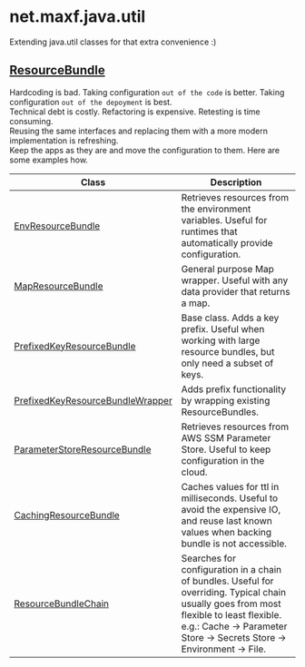 # net.maxf.java.util

Extending java.util classes for that extra convenience :)  

## [ResourceBundle](https://docs.oracle.com/en/java/javase/20/docs/api/java.base/java/util/ResourceBundle.html)
Hardcoding is bad. Taking configuration `out of the code` is better. Taking configuration `out of the depoyment` is best.  
Technical debt is costly. Refactoring is expensive. Retesting is time consuming.  
Reusing the same interfaces and replacing them with a more modern implementation is refreshing.  
Keep the apps as they are and move the configuration to them. Here are some examples how.  

Class | Description 
--- | ---
[EnvResourceBundle](src/main/java/net/maxf/java/util/EnvResourceBundle.java) | Retrieves resources from the environment variables. Useful for runtimes that automatically provide configuration.
[MapResourceBundle](src/main/java/net/maxf/java/util/MapResourceBundle.java) | General purpose Map wrapper. Useful with any data provider that returns a map.
[PrefixedKeyResourceBundle](src/main/java/net/maxf/java/util/PrefixedKeyResourceBundle.java) | Base class. Adds a key prefix. Useful when working with large resource bundles, but only need a subset of keys.
[PrefixedKeyResourceBundleWrapper](src/main/java/net/maxf/java/util/PrefixedKeyResourceBundleWrapper.java) | Adds prefix functionality by wrapping existing ResourceBundles.
[ParameterStoreResourceBundle](src/main/java/net/maxf/java/util/aws/ssm/ParameterStoreResourceBundle.java) | Retrieves resources from AWS SSM Parameter Store. Useful to keep configuration in the cloud. 
[CachingResourceBundle](src/main/java/net/maxf/java/util/CachingResourceBundle.java) | Caches values for ttl in milliseconds. Useful to avoid the expensive IO, and reuse last known values when backing bundle is not accessible.
[ResourceBundleChain](src/main/java/net/maxf/java/util/ResourceBundleChain.java) | Searches for configuration in a chain of bundles. Useful for overriding. Typical chain usually goes from most flexible to least flexible. e.g.: Cache -> Parameter Store -> Secrets Store -> Environment -> File. 

